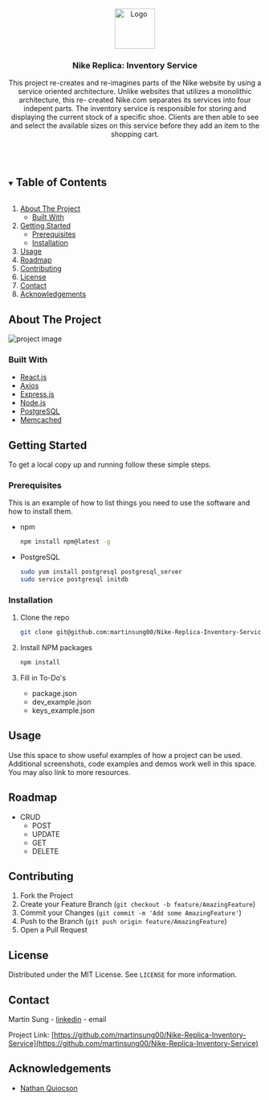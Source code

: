 <!-- PROJECT SHIELDS -->
<!--
*** I'm using markdown "reference style" links for readability.
*** Reference links are enclosed in brackets [ ] instead of parentheses ( ).
*** See the bottom of this document for the declaration of the reference variables
*** for contributors-url, forks-url, etc. This is an optional, concise syntax you may use.
*** https://www.markdownguide.org/basic-syntax/#reference-style-links
-->

<!-- PROJECT LOGO -->
<br />
<p align="center">
  <a href="https://github.com/github_username/repo_name">
    <img src="images/logo.png" alt="Logo" width="80" height="80">
  </a>

  <h3 align="center">Nike Replica: Inventory Service</h3>

  <p align="center">
    <p align="center">
This project re-creates and re-imagines parts of the Nike website by using a service oriented architecture. Unlike websites that utilizes a monolithic architecture, this re-   created Nike.com separates its services into four indepent parts. The inventory service is responsible for storing and displaying the current stock of a specific shoe. Clients are then able to see and select the available sizes on this service before they add an item to the shopping cart.
    </p>
    <br />
  </p>
</p>



<!-- TABLE OF CONTENTS -->
<details open="open">
  <summary><h2 style="display: inline-block">Table of Contents</h2></summary>
  <ol>
    <li>
      <a href="#about-the-project">About The Project</a>
      <ul>
        <li><a href="#built-with">Built With</a></li>
      </ul>
    </li>
    <li>
      <a href="#getting-started">Getting Started</a>
      <ul>
        <li><a href="#prerequisites">Prerequisites</a></li>
        <li><a href="#installation">Installation</a></li>
      </ul>
    </li>
    <li><a href="#usage">Usage</a></li>
    <li><a href="#roadmap">Roadmap</a></li>
    <li><a href="#contributing">Contributing</a></li>
    <li><a href="#license">License</a></li>
    <li><a href="#contact">Contact</a></li>
    <li><a href="#acknowledgements">Acknowledgements</a></li>
  </ol>
</details>



<!-- ABOUT THE PROJECT -->
## About The Project

<img src="https://user-images.githubusercontent.com/61127851/108800599-6fe05500-7548-11eb-8245-e228f6d7c123.png" alt="project image">

### Built With

* [React.js]()
* [Axios]()
* [Express.js]()
* [Node.js]()
* [PostgreSQL]()
* [Memcached]()

<!-- GETTING STARTED -->
## Getting Started

To get a local copy up and running follow these simple steps.

### Prerequisites

This is an example of how to list things you need to use the software and how to install them.
* npm
  ```sh
  npm install npm@latest -g
  ```
* PostgreSQL
  ```sh
  sudo yum install postgresql postgresql_server
  sudo service postgresql initdb
  ```

### Installation

1. Clone the repo
   ```sh
   git clone git@github.com:martinsung00/Nike-Replica-Inventory-Service.git
   ```
   
   
2. Install NPM packages
   ```sh
   npm install
   ```
   
   
   
3. Fill in To-Do's
   - package.json
   - dev_example.json
   - keys_example.json



<!-- USAGE EXAMPLES -->
## Usage



Use this space to show useful examples of how a project can be used. Additional screenshots, code examples and demos work well in this space. You may also link to more resources.



<!-- ROADMAP -->
## Roadmap

* CRUD
  - POST
  - UPDATE
  - GET
  - DELETE

<!-- CONTRIBUTING -->
## Contributing



1. Fork the Project
2. Create your Feature Branch (`git checkout -b feature/AmazingFeature`)
3. Commit your Changes (`git commit -m 'Add some AmazingFeature'`)
4. Push to the Branch (`git push origin feature/AmazingFeature`)
5. Open a Pull Request



<!-- LICENSE -->
## License

Distributed under the MIT License. See `LICENSE` for more information.



<!-- CONTACT -->
## Contact

Martin Sung - [linkedin](https://www.linkedin.com/in/martinsung00) - email

Project Link: [https://github.com/martinsung00/Nike-Replica-Inventory-Service](https://github.com/martinsung00/Nike-Replica-Inventory-Service)



<!-- ACKNOWLEDGEMENTS -->
## Acknowledgements

* [Nathan Quiocson]()
